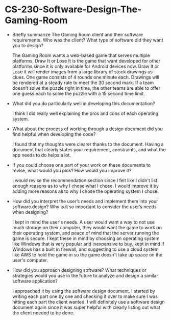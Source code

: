 # CS-230-Software-Design-The-Gaming-Room
- Briefly summarize The Gaming Room client and their software requirements. Who was the client? What type of software did they want you to design?

  The Gaming Room wants a web-based game that serves multiple platforms. Draw It or Lose It is the game that want developed for other platforms since it is only available for Android devices now. Draw It or Lose it will render images from a large library of stock drawings as clues. One game consists of 4 rounds one minute each. Drawings will be rendered at a steady rate to meet the 30 second mark. If a team doesn’t solve the puzzle right in time, the other teams are able to offer one guess each to solve the puzzle with a 15 second time limit.

- What did you do particularly well in developing this documentation?

  I think I did really well explaining the pros and cons of each operating system.

- What about the process of working through a design document did you find helpful when developing the code?

  I found that my thoughts were clearer thanks to the document. Having a document that clearly states your requirement, constraints, and what the app needs to do helps a lot.

- If you could choose one part of your work on these documents to revise, what would you pick? How would you improve it?

  I would revise the recommendation section since I felt like I didn't list enough reasons as to why I chose what I chose. I would improve it by adding more reasons as to why I chose the operating system I chose.

- How did you interpret the user’s needs and implement them into your software design? Why is it so important to consider the user’s needs when designing?

  I kept in mind the user's needs. A user would want a way to not use much storage on their computer, they would want the game to work on their operating system, and peace of mind that the server running the game is secure. I kept these in mind by choosing an operating system like Windows that is very popular and inexpensive to buy, kept in mind if Windows has a built in firewall, and suggesting to use a cloud system like AWS to hold the game in so the game doesn't take up space on the user's computer.


- How did you approach designing software? What techniques or strategies would you use in the future to analyze and design a similar software application?

  I approached it by using the software design document. I started by writing each part one by one and checking it over to make sure I was hitting each part the client wanted. I will definitely use a software design document again since it was super helpful with clearly listing out what the client needed to be done. 
